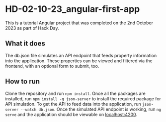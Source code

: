 # HD-02-10-23_angular-first-app

This is a tutorial Angular project that was completed on the 2nd October 2023 as part of Hack Day.

## What it does

The db.json file simulates an API endpoint that feeds property information into the application. These properties can be viewed and filtered via the frontend, with an optional form to submit, too.

## How to run

Clone the repository and run `npm install`. Once all the packages are installed, run `npm install -g json-server` to install the required package for API simulation. To get the API to feed data into the application, run `json-server --watch db.json`. Once the simulated API endpoint is working, run `ng serve` and the application should be viewable on [localhost:4200](http://localhost:4200/). 